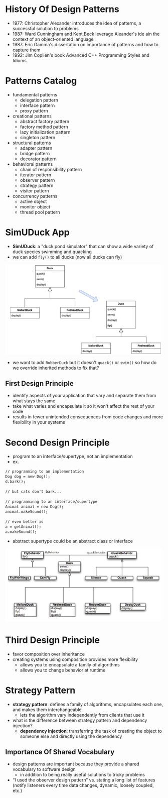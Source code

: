 # History Of Design Patterns
- 1977: Christopher Alexander introduces the idea of patterns, a successful solution to problems
- 1987: Ward Cunningham and Kent Beck leverage Aleander's ide ain the context of an object-oriented language
- 1987: Eric Gamma's dissertation on importance of patterns and how to capture them
- 1992: Jim Coplien's book Advanced C++ Programming Styles and Idioms

# Patterns Catalog
- fundamental patterns
	- delegation pattern
	- interface pattern
	- proxy pattern
- creational patterns
	- abstract factory pattern
	- factory method pattern
	- lazy initialization pattern
	- singleton pattern
- structural patterns
	- adapter pattern
	- bridge pattern
	- decorator pattern
- behavioral patterns
	- chain of responsibility pattern
	- iterator pattern
	- observer pattern
	- strategy pattern
	- visitor pattern
- concurrency patterns
	- active object
	- monitor object
	- thread pool pattern

# SimUDuck App
- **SimUDuck**: a "duck pond simulator" that can show a wide variety of duck species swimming and quacking
- we can add `fly()` to all ducks (now all ducks can fly)

<img src="img/l21-add-fly-method.png" alt="add-fly-method" width="500">

- we want to add `RubberDuck` but it doesn't `quack()` or `swim()` so how do we override inherited methods to fix that?

## First Design Principle
- identify aspects of your application that vary and separate them from what stays the same
- take what varies and encapsulate it so it won't affect the rest of your code
- results in fewer unintended consequences from code changes and more flexibility in your systems

# Second Design Principle
- program to an interface/supertype, not an implementation
- ex.
```
// programming to an implementation
Dog dog = new Dog();
d.bark();

// but cats don't bark...

// programminng to an interface/supertype
Animal animal = new Dog();
animal.makeSound();

// even better is
a = getAnimal();
a.makeSound();
```
- abstract supertype could be an abstract class or interface

<img src="img/l21-implementing-duck-behaviors.png" alt="implementing-duck-behaviors" width="500">

# Third Design Principle
- favor composition over inheritance
- creating systems using composition provides more flexibility
	- allows you to encapsulate a family of algorithms
	- allows you to change behavior at runtime

# Strategy Pattern
- **strategy pattern**: defines a family of algorithms, encapsulates each one, and makes them interchangeable
	- lets the algorithm vary independently from clients that use it
- what is the difference between strategy pattern and dependency injection?
	- **dependency injection**: transferring the task of creating the object to someone else and directly using the dependency

## Importance Of Shared Vocabulary
- design patterns are important because they provide a shared vocabulary to software design
	- in addition to being really useful solutions to tricky problems
- “I used the observer design pattern” vs. stating a long list of features (notify listeners every time data changes, dynamic, loosely coupled, etc.)